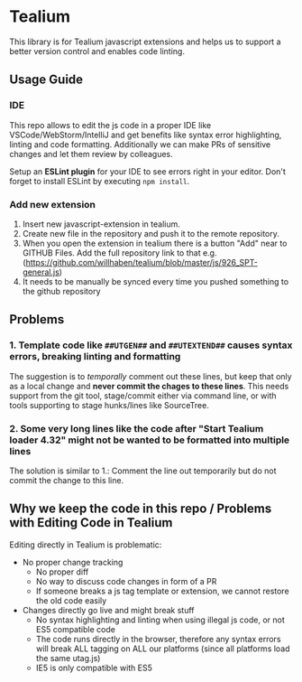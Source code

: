 # Tealium

This library is for Tealium javascript extensions and helps us to support a better version control and enables code linting.

## Usage Guide

### IDE

This repo allows to edit the js code in a proper IDE like VSCode/WebStorm/IntelliJ and get benefits like syntax error highlighting, linting and code formatting. Additionally we can make PRs of sensitive changes and let them review by colleagues.

Setup an **ESLint plugin** for your IDE to see errors right in your editor. Don't forget to install ESLint by executing `npm install`.

### Add new extension

1. Insert new javascript-extension in tealium.
2. Create new file in the repository and push it to the remote repository.
3. When you open the extension in tealium there is a button "Add" near to GITHUB Files. Add the full repository link to that e.g. (https://github.com/willhaben/tealium/blob/master/js/926_SPT-general.js)
4. It needs to be manually be synced every time you pushed something to the github repository

## Problems

### 1. Template code like `##UTGEN##` and `##UTEXTEND##` causes syntax errors, breaking linting and formatting

The suggestion is to _temporally_ comment out these lines, but keep that only as a local change and **never commit the chages to these lines**. This needs support from the git tool, stage/commit either via command line, or with tools supporting to stage hunks/lines like SourceTree.

### 2. Some very long lines like the code after "Start Tealium loader 4.32" might not be wanted to be formatted into multiple lines

The solution is similar to 1.: Comment the line out temporarily but do not commit the change to this line.

## Why we keep the code in this repo / Problems with Editing Code in Tealium

Editing directly in Tealium is problematic:

-   No proper change tracking
    -   No proper diff
    -   No way to discuss code changes in form of a PR
    -   If someone breaks a js tag template or extension, we cannot restore the old code easily
-   Changes directly go live and might break stuff
    -   No syntax highlighting and linting when using illegal js code, or not ES5 compatible code
    -   The code runs directly in the browser, therefore any syntax errors will break ALL tagging on ALL our platforms (since all platforms load the same utag.js)
    -   IE5 is only compatible with ES5
